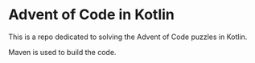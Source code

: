 # Advent of Code in Kotlin

This is a repo dedicated to solving the Advent of Code puzzles in Kotlin.

Maven is used to build the code.

